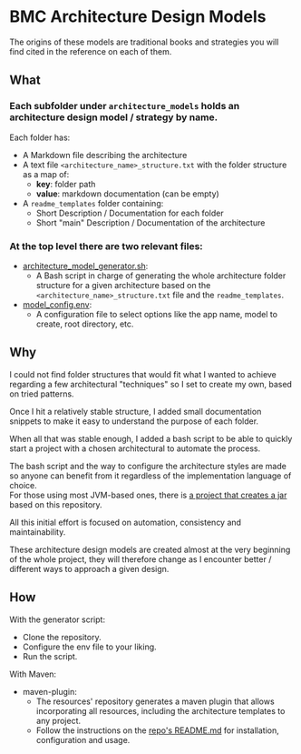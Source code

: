 # BMC Architecture Design Models

The origins of these models are traditional books and strategies you will find cited in the reference on each of them.

## What

### Each subfolder under `architecture_models` holds an architecture design model / strategy by name.

Each folder has:

- A Markdown file describing the architecture
- A text file `<architecture_name>_structure.txt` with the folder structure as a map of:
    - **key**: folder path
    - **value**: markdown documentation (can be empty)
- A `readme_templates` folder containing:
    - Short Description / Documentation for each folder
    - Short "main" Description / Documentation of the architecture

### At the top level there are two relevant files:

- [architecture_model_generator.sh](architecture_model_generator.sh):
    - A Bash script in charge of generating the whole architecture folder structure for a given architecture based on the
      `<architecture_name>_structure.txt` file and the `readme_templates`.
- [model_config.env](model_config.env):
    - A configuration file to select options like the app name, model to create, root directory, etc.

###

## Why

I could not find folder structures that would fit what I wanted to achieve regarding a few architectural "techniques" so I set to create my own, based
on tried patterns.

Once I hit a relatively stable structure, I added small documentation snippets to make it easy to understand the purpose of each folder.

When all that was stable enough, I added a bash script to be able to quickly start a project with a chosen architectural to automate the process.

The bash script and the way to configure the architecture styles are made so anyone can benefit from it regardless of the implementation language of
choice.
<br> For those using most JVM-based ones, there is [a project that creates a jar](https://github.com/bmc-anvil/bmc.dev.resources.code.bmc-arch-models)
based on this repository.

All this initial effort is focused on automation, consistency and maintainability.

These architecture design models are created almost at the very beginning of the whole project, they will therefore change as I encounter better /
different ways to approach a given design.

## How

With the generator script:

- Clone the repository.
- Configure the env file to your liking.
- Run the script.

With Maven:

- maven-plugin:
    - The resources' repository generates a maven plugin that allows incorporating all resources, including the architecture templates to any project.
    - Follow the instructions on the [repo's README.md](../../README.md) for installation, configuration and usage.
